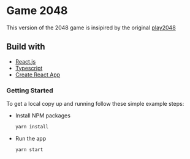 # Game 2048

This version of the 2048 game is insipired by the original [play2048](https://play2048.co/.)

## Build with

- [React.js](https://reactjs.org/)
- [Typescript](https://www.typescriptlang.org/)
- [Create React App](https://create-react-app.dev/)

### Getting Started

To get a local copy up and running follow these simple example steps:

- Install NPM packages

  ```sh
  yarn install
  ```

- Run the app
  
  ```sh
  yarn start
  ```
